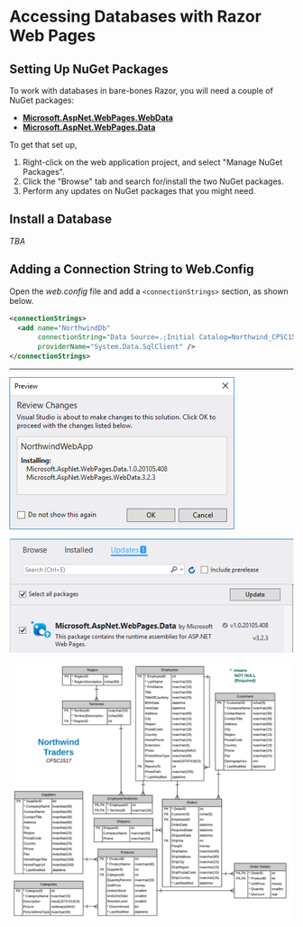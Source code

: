 # Accessing Databases with Razor Web Pages

## Setting Up NuGet Packages

To work with databases in bare-bones Razor, you will need a couple of NuGet packages:

- [**Microsoft.AspNet.WebPages.WebData**](https://www.nuget.org/packages/Microsoft.AspNet.WebPages.WebData/)
- [**Microsoft.AspNet.WebPages.Data**](https://www.nuget.org/packages/Microsoft.AspNet.WebPages.Data/)

To get that set up,

1. Right-click on the web application project, and select "Manage NuGet Packages".
2. Click the "Browse" tab and search for/install the two NuGet packages.
3. Perform any updates on NuGet packages that you might need.

## Install a Database

*TBA*

## Adding a Connection String to Web.Config

Open the *web.config* file and add a `<connectionStrings>` section, as shown below.

```xml
<connectionStrings>
  <add name="NorthwindDb"
       connectionString="Data Source=.;Initial Catalog=Northwind_CPSC1517;Integrated Security=true;"
       providerName="System.Data.SqlClient" />
</connectionStrings>
```

----

![](NuGetPackages.png)

![](NuGetPackages-Update.png)

![](NorthwindTraders-ERD.png)

